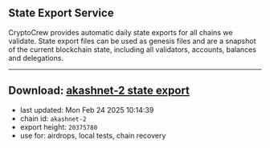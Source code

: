## State Export Service
CryptoCrew provides automatic daily state exports for all chains we validate. State export files can be used as genesis files and are a snapshot of the current blockchain state, including all validators, accounts, balances and delegations.

---
**Download: [akashnet-2 state export](https://dl-eu2.ccvalidators.com/SERVICE/akash/akashnet-2_export_20375780.json)**
---

- last updated: Mon Feb 24 2025 10:14:39
- chain id: `akashnet-2`
- export height: `20375780`
- use for: airdrops, local tests, chain recovery
